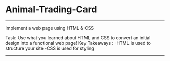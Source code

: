 # Animal-Trading-Card
____________________________________

Implement a web page using HTML & CSS

Task:
Use what you learned about HTML and CSS to convert an initial design into a functional web page! 
Key Takeaways :
-HTML is used to structure your site 
-CSS is used for styling
____________________________________


